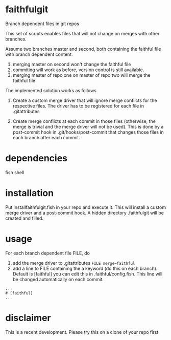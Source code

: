 # faithfulgit
Branch dependent files in git repos

This set of scripts enables files that will not change on merges with other branches.

Assume two branches master and second, both containing the faithful file with branch dependent content.
1) merging master on second won't change the faithful file
2) commiting will work as before, version control is still available.
3) merging master of repo one on master of repo two will merge the faithful file

The implemented solution works as follows
1) Create a custom merge driver that will ignore merge conflicts for the respective files. The driver has to be registered for each file in .gitattributes

2) Create merge conflicts at each commit in those files (otherwise, the merge is trivial and the merge driver will not be used). This is done by a post-commit hook in .git/hooks/post-commit that changes those files in each branch after each commit.

# dependencies
fish shell

# installation
Put installfaithfulgit.fish in your repo and execute it. This will install a custom merge driver and a post-commit hook. A hidden directory .faithfulgit will be created and filled.

# usage
For each branch dependent file FILE, do
1) add the merge driver to .gitattributes
`FILE merge=faithful`
2) add a line to FILE containing the a keyword (do this on each branch). Default is [faithful] you can edit this in .faithful/config.fish. This line will be changed automatically on each commit.
~~~~
...
# [faithful]
...
~~~~

# disclaimer
This is a recent development. Please try this on a clone of your repo first.
